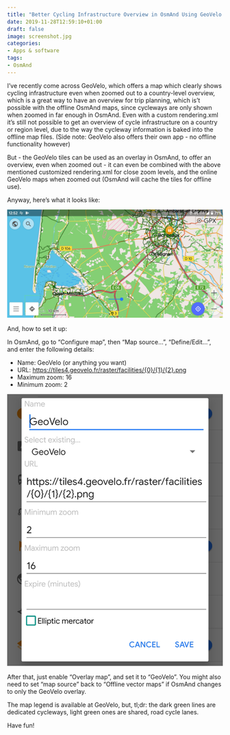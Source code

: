 ```yaml
---
title: "Better Cycling Infrastructure Overview in OsmAnd Using GeoVelo Overlay"
date: 2019-11-28T12:59:10+01:00
draft: false
image: screenshot.jpg
categories:
- Apps & software
tags:
- OsmAnd
---
```

I’ve recently come across GeoVelo, which offers a map which clearly shows cycling infrastructure even when zoomed out to a country-level overview, which is a great way to have an overview for trip planning, which is’t possible with the offline OsmAnd maps, since cycleways are only shown when zoomed in far enough in OsmAnd. Even with a custom rendering.xml it’s still not possible to get an overview of cycle infrastructure on a country or region level, due to the way the cycleway information is baked into the offline map files. (Side note: GeoVelo also offers their own app - no offline functionality however)

But - the GeoVelo tiles can be used as an overlay in OsmAnd, to offer an overview, even when zoomed out - it can even be combined with the above mentioned customized rendering.xml for close zoom levels, and the online GeoVelo maps when zoomed out (OsmAnd will cache the tiles for offline use).

Anyway, here’s what it looks like:

![GeoVelo overly add dialog](screenshot.jpg)

And, how to set it up:

In OsmAnd, go to “Configure map”, then “Map source…”, “Define/Edit…”, and enter the following details:

* Name: GeoVelo (or anything you want)
* URL: https://tiles4.geovelo.fr/raster/facilities/{0}/{1}/{2}.png
* Maximum zoom: 16
* Minimum zoom: 2

![GeoVelo overly add dialog](geovelo-add.jpg)

After that, just enable “Overlay map”, and set it to “GeoVelo”. You might also need to set “map source” back to “Offline vector maps” if OsmAnd changes to only the GeoVelo overlay.

The map legend is available at GeoVelo, but, tl;dr: the dark green lines are dedicated cycleways, light green ones are shared, road cycle lanes.

Have fun!